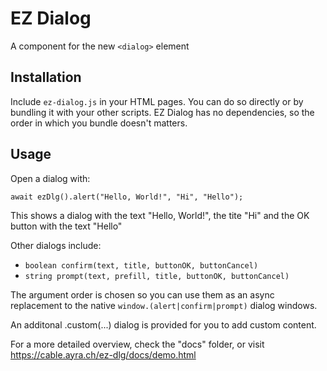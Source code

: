 # EZ Dialog

A component for the new `<dialog>` element

## Installation

Include `ez-dialog.js` in your HTML pages.
You can do so directly or by bundling it with your other scripts.
EZ Dialog has no dependencies, so the order in which you bundle doesn't matters.

## Usage

Open a dialog with:

    await ezDlg().alert("Hello, World!", "Hi", "Hello");

This shows a dialog with the text "Hello, World!", the tite "Hi" and the OK button with the text "Hello"

Other dialogs include:

- `boolean confirm(text, title, buttonOK, buttonCancel)`
- `string prompt(text, prefill, title, buttonOK, buttonCancel)`

The argument order is chosen so you can use them as an async replacement to the native `window.(alert|confirm|prompt)` dialog windows.

An additonal .custom(...) dialog is provided for you to add custom content.

For a more detailed overview, check the "docs" folder,
or visit https://cable.ayra.ch/ez-dlg/docs/demo.html

